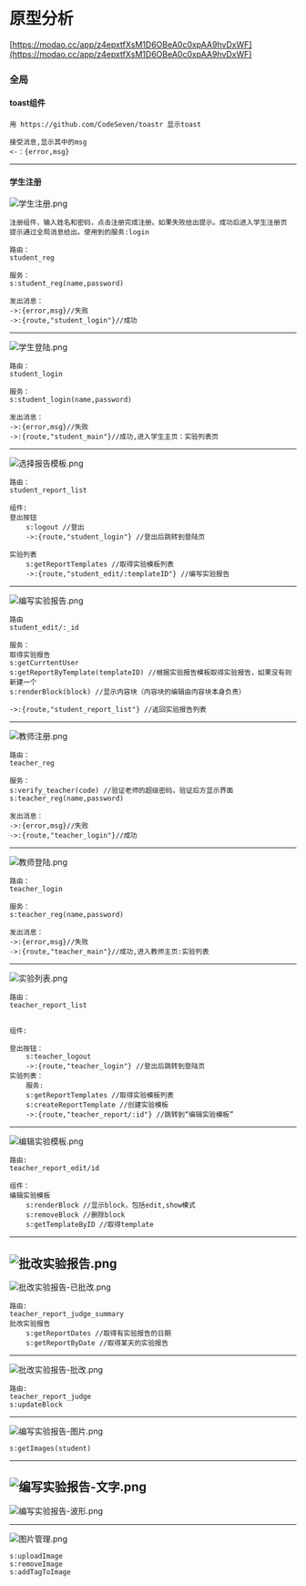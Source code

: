 # 原型分析

[https://modao.cc/app/z4epxtfXsM1D6OBeA0c0xpAA9hvDxWF](https://modao.cc/app/z4epxtfXsM1D6OBeA0c0xpAA9hvDxWF)

### 全局

#### toast组件

```
用 https://github.com/CodeSeven/toastr 显示toast

接受消息,显示其中的msg
<-：{error,msg}
```
------------------
#### 学生注册

![学生注册.png](./1_prototype/学生注册.png)
```
注册组件，输入姓名和密码，点击注册完成注册。如果失败给出提示。成功后进入学生注册页
提示通过全局消息给出。使用到的服务:login

路由：
student_reg

服务： 
s:student_reg(name,password)  

发出消息：
->:{error,msg}//失败
->:{route,"student_login"}//成功

```
------------------

![学生登陆.png](./1_prototype/学生登陆.png)
```
路由：
student_login

服务： 
s:student_login(name,password)  

发出消息：
->:{error,msg}//失败
->:{route,"student_main"}//成功,进入学生主页：实验列表页
```
---------------------
![选择报告模板.png](./1_prototype/选择报告模板.png)

```
路由：
student_report_list

组件:
登出按钮
	s:logout //登出
	->:{route,"student_login"} //登出后跳转到登陆页

实验列表
	s:getReportTemplates //取得实验模板列表
	->:{route,"student_edit/:templateID"} //编写实验报告
```
--------------------
![编写实验报告.png](./1_prototype/编写实验报告.png)
```
路由
student_edit/:_id

服务：
取得实验报告
s:getCurrtentUser
s:getReportByTemplate(templateID) //根据实验报告模板取得实验报告，如果没有则新建一个
s:renderBlock(block) //显示内容块（内容块的编辑由内容块本身负责）

->:{route,"student_report_list"} //返回实验报告列表
```
---------------------
![教师注册.png](./1_prototype/教师注册.png)
```
路由：
teacher_reg

服务： 
s:verify_teacher(code) //验证老师的超级密码，验证后方显示界面
s:teacher_reg(name,password)  

发出消息：
->:{error,msg}//失败
->:{route,"teacher_login"}//成功

```
-------------------
![教师登陆.png](./1_prototype/教师登陆.png)
```
路由：
teacher_login

服务： 
s:teacher_reg(name,password)  

发出消息：
->:{error,msg}//失败
->:{route,"teacher_main"}//成功,进入教师主页:实验列表

```
-------------------
![实验列表.png](./1_prototype/实验列表.png)
```
路由：
teacher_report_list


组件:

登出按钮：
	s:teacher_logout
	->:{route,"teacher_login"} //登出后跳转到登陆页
实验列表：
	服务:
	s:getReportTemplates //取得实验模板列表
	s:createReportTemplate //创建实验模板
	->:{route,"teacher_report/:id"} //跳转到“编辑实验模板”
```
---------------------
![编辑实验模板.png](./1_prototype/编辑实验模板.png)
```
路由:
teacher_report_edit/id

组件：
编辑实验模板
	s:renderBlock //显示block，包括edit,show模式
	s:removeBlock //删除block
	s:getTemplateByID //取得template
```
------------------------
![批改实验报告.png](./1_prototype/批改实验报告.png)
------------------------
![批改实验报告-已批改.png](./1_prototype/批改实验报告-已批改.png)
```
路由:
teacher_report_judge_summary
批改实验报告
	s:getReportDates //取得有实验报告的日期
	s:getReportByDate //取得某天的实验报告	
```

-------------------
![批改实验报告-批改.png](./1_prototype/批改实验报告-批改.png)
```
路由:
teacher_report_judge
s:updateBlock
```

-------------------
![编写实验报告-图片.png](./1_prototype/编写实验报告-图片.png)
```
s:getImages(student)
```
------------------
![编写实验报告-文字.png](./1_prototype/编写实验报告-文字.png)
-------------
![编写实验报告-波形.png](./1_prototype/编写实验报告-波形.png)

-----------------
![图片管理.png](./1_prototype/图片管理.png)
```
s:uploadImage
s:removeImage
s:addTagToImage
```